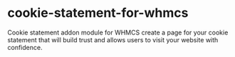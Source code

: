 # cookie-statement-for-whmcs
Cookie statement addon module for WHMCS create a page for your cookie statement that will build trust and allows users to visit your website with confidence.
